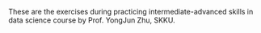 These are the exercises during practicing intermediate-advanced skills in data science course by Prof. YongJun Zhu, SKKU.
